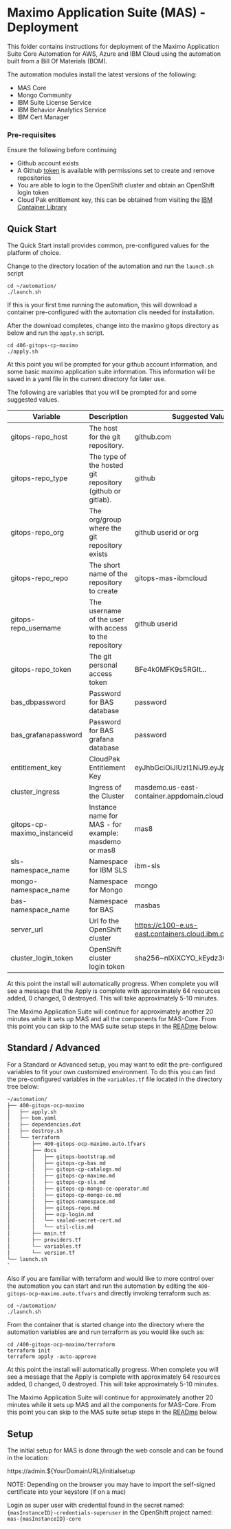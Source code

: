# Maximo Application Suite (MAS) - Deployment

This folder contains instructions for deployment of the Maximo Application Suite Core Automation for AWS, Azure and IBM Cloud using the automation built from a Bill Of Materials (BOM).

The automation modules install the latest versions of the following:

- MAS Core
- Mongo Community
- IBM Suite License Service
- IBM Behavior Analytics Service
- IBM Cert Manager

### Pre-requisites
Ensure the following before continuing
- Github account exists
- A Github [token](https://docs.github.com/en/enterprise-server@3.3/authentication/keeping-your-account-and-data-secure/creating-a-personal-access-token) is available with permissions set to create and remove repositories
- You are able to login to the OpenShift cluster and obtain an OpenShift login token
- Cloud Pak entitlement key, this can be obtained from visiting the [IBM Container Library](https://myibm.ibm.com/products-services/containerlibrary)

## Quick Start

The Quick Start install provides common, pre-configured values for the platform of choice.  

Change to the directory location of the automation and run the `launch.sh` script

```shell
cd ~/automation/
./launch.sh
```

If this is your first time running the automation, this will download a container pre-configured with the automation clis needed for installation.

After the download completes, change into the maximo gitops directory as below and run the `apply.sh` script.

```shell
cd 406-gitops-cp-maximo
./apply.sh
```

At this point you wil be prompted for your github account information, and some basic maximo application suite information.  This information will be saved in a yaml file in the current directory for later use.

The following are variables that you will be prompted for and some suggested values.

| Variable      | Description  | Suggested Value | 
| -----------   | ------------ | ---------------
| gitops-repo_host | The host for the git repository.  | github.com    |
| gitops-repo_type | The type of the hosted git repository (github or gitlab). | github |
| gitops-repo_org | The org/group where the git repository exists | github userid or org |
| gitops-repo_repo | The short name of the repository to create | gitops-mas-ibmcloud |
| gitops-repo_username | The username of the user with access to the repository | github userid |
| gitops-repo_token | The git personal access token | BFe4k0MFK9s5RGIt... |
| bas_dbpassword | Password for BAS database | password |
| bas_grafanapassword | Password for BAS grafana database | password |
| entitlement_key | CloudPak Entitlement Key | eyJhbGciOiJIUzI1NiJ9.eyJpc3... |
| cluster_ingress | Ingress of the Cluster | masdemo.us-east-container.appdomain.cloud |
| gitops-cp-maximo_instanceid | Instance name for MAS - for example: masdemo or mas8 | mas8 |
| sls-namespace_name | Namespace for IBM SLS | ibm-sls |
| mongo-namespace_name | Namespace for Mongo | mongo |
| bas-namespace_name | Namespace for BAS | masbas |
| server_url | Url fo the OpenShift cluster | https://c100-e.us-east.containers.cloud.ibm.com:32346 |
| cluster_login_token | OpenShift cluster login token | sha256~nlXiXCYO_kEydz36B88y0reQ... |


At this point the install will automatically progress.  When complete you will see a message that the Apply is complete with approximately 64 resources added, 0 changed, 0 destroyed.  This will take approximately 5-10 minutes.

The Maximo Application Suite will continue for approximately another 20 minutes while it sets up MAS and all the components for MAS-Core.  From this point you can skip to the MAS suite setup steps in the [READme](./README.md#setup) below.

## Standard / Advanced

For a Standard or Advanced setup, you may want to edit the pre-configured variables to fit your own customized environment.  To do this you can find the pre-configured variables in the `variables.tf` file located in the directory tree below:

```bash
~/automation/
├── 400-gitops-ocp-maximo
│   ├── apply.sh
│   ├── bom.yaml
│   ├── dependencies.dot
│   ├── destroy.sh
│   └── terraform
│       ├── 400-gitops-ocp-maximo.auto.tfvars
│       ├── docs
│       │   ├── gitops-bootstrap.md
│       │   ├── gitops-cp-bas.md
│       │   ├── gitops-cp-catalogs.md
│       │   ├── gitops-cp-maximo.md
│       │   ├── gitops-cp-sls.md
│       │   ├── gitops-cp-mongo-ce-operator.md
│       │   ├── gitops-cp-mongo-ce.md
│       │   ├── gitops-namespace.md
│       │   ├── gitops-repo.md
│       │   ├── ocp-login.md
│       │   └── sealed-secret-cert.md
│       │   └── util-clis.md
│       ├── main.tf
│       ├── providers.tf
│       └── variables.tf
│       └── version.tf
└── launch.sh
`
```

Also if you are familiar with terraform and would like to more control over the automation you can start and run the automation by editing the `400-gitops-ocp-maximo.auto.tfvars` and directly invoking terraform such as:

```shell
cd ~/automation/
./launch.sh
```

From the container that is started change into the directory where the automation variables are and run terraform as you would like such as:

```shell
cd /400-gitops-ocp-maximo/terraform
terraform init
terraform apply -auto-approve
```

At this point the install will automatically progress.  When complete you will see a message that the Apply is complete with approximately 64 resources added, 0 changed, 0 destroyed.  This will take approximately 5-10 minutes.

The Maximo Application Suite will continue for approximately another 20 minutes while it sets up MAS and all the components for MAS-Core.  From this point you can skip to the MAS suite setup steps in the [READme](./README.md#setup) below.

## Setup

The initial setup for MAS is done through the web console and can be found in the location:

https://admin.${YourDomainURL}/initialsetup

NOTE: Depending on the browser you may have to import the self-signed certificate into your keystore (if on a mac)

Login as super user with credential found in the secret named: `{masInstanceID}-credentials-superuser` in the OpenShift project named: `mas-{masInstanceID}-core`  


